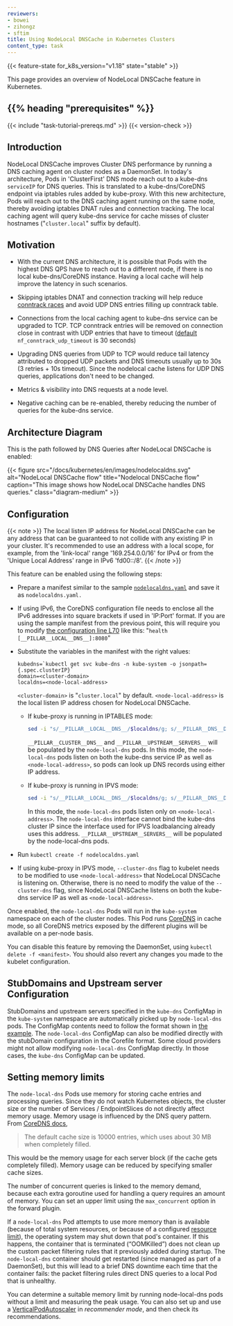 ```yaml
---
reviewers:
- bowei
- zihongz
- sftim
title: Using NodeLocal DNSCache in Kubernetes Clusters
content_type: task
---
```

 
<!-- overview -->

{{< feature-state for_k8s_version="v1.18" state="stable" >}}

This page provides an overview of NodeLocal DNSCache feature in Kubernetes.

## {{% heading "prerequisites" %}}

{{< include "task-tutorial-prereqs.md" >}} {{< version-check >}}

 <!-- steps -->

## Introduction

NodeLocal DNSCache improves Cluster DNS performance by running a DNS caching agent
on cluster nodes as a DaemonSet. In today's architecture, Pods in 'ClusterFirst' DNS mode
reach out to a kube-dns `serviceIP` for DNS queries. This is translated to a
kube-dns/CoreDNS endpoint via iptables rules added by kube-proxy.
With this new architecture, Pods will reach out to the DNS caching agent
running on the same node, thereby avoiding iptables DNAT rules and connection tracking.
The local caching agent will query kube-dns service for cache misses of cluster
hostnames ("`cluster.local`" suffix by default).

## Motivation

* With the current DNS architecture, it is possible that Pods with the highest DNS QPS
  have to reach out to a different node, if there is no local kube-dns/CoreDNS instance.
  Having a local cache will help improve the latency in such scenarios.

* Skipping iptables DNAT and connection tracking will help reduce
  [conntrack races](https://github.com/kubernetes/kubernetes/issues/56903)
  and avoid UDP DNS entries filling up conntrack table.

* Connections from the local caching agent to kube-dns service can be upgraded to TCP.
  TCP conntrack entries will be removed on connection close in contrast with
  UDP entries that have to timeout
  ([default](https://www.kernel.org/doc/Documentation/networking/nf_conntrack-sysctl.txt)
  `nf_conntrack_udp_timeout` is 30 seconds)

* Upgrading DNS queries from UDP to TCP would reduce tail latency attributed to
  dropped UDP packets and DNS timeouts usually up to 30s (3 retries + 10s timeout).
  Since the nodelocal cache listens for UDP DNS queries, applications don't need to be changed.

* Metrics & visibility into DNS requests at a node level.

* Negative caching can be re-enabled, thereby reducing the number of queries for the kube-dns service.

## Architecture Diagram

This is the path followed by DNS Queries after NodeLocal DNSCache is enabled:


{{< figure src="/docs/kubernetes/en/images/nodelocaldns.svg" alt="NodeLocal DNSCache flow" title="Nodelocal DNSCache flow" caption="This image shows how NodeLocal DNSCache handles DNS queries." class="diagram-medium" >}}

## Configuration

{{< note >}}
The local listen IP address for NodeLocal DNSCache can be any address that
can be guaranteed to not collide with any existing IP in your cluster.
It's recommended to use an address with a local scope, for example,
from the 'link-local' range '169.254.0.0/16' for IPv4 or from the
'Unique Local Address' range in IPv6 'fd00::/8'.
{{< /note >}}

This feature can be enabled using the following steps:

* Prepare a manifest similar to the sample
  [`nodelocaldns.yaml`](https://github.com/kubernetes/kubernetes/blob/master/cluster/addons/dns/nodelocaldns/nodelocaldns.yaml)
  and save it as `nodelocaldns.yaml.`

* If using IPv6, the CoreDNS configuration file needs to enclose all the IPv6 addresses
  into square brackets if used in 'IP:Port' format. 
  If you are using the sample manifest from the previous point, this will require you to modify
  [the configuration line L70](https://github.com/kubernetes/kubernetes/blob/b2ecd1b3a3192fbbe2b9e348e095326f51dc43dd/cluster/addons/dns/nodelocaldns/nodelocaldns.yaml#L70)
  like this: "`health [__PILLAR__LOCAL__DNS__]:8080`"

* Substitute the variables in the manifest with the right values:

  ```shell
  kubedns=`kubectl get svc kube-dns -n kube-system -o jsonpath={.spec.clusterIP}`
  domain=<cluster-domain>
  localdns=<node-local-address>
  ```

  `<cluster-domain>` is "`cluster.local`" by default. `<node-local-address>` is the
  local listen IP address chosen for NodeLocal DNSCache.

  * If kube-proxy is running in IPTABLES mode:

    ``` bash
    sed -i "s/__PILLAR__LOCAL__DNS__/$localdns/g; s/__PILLAR__DNS__DOMAIN__/$domain/g; s/__PILLAR__DNS__SERVER__/$kubedns/g" nodelocaldns.yaml
    ```

    `__PILLAR__CLUSTER__DNS__` and `__PILLAR__UPSTREAM__SERVERS__` will be populated by
    the `node-local-dns` pods.
    In this mode, the `node-local-dns` pods listen on both the kube-dns service IP
    as well as `<node-local-address>`, so pods can look up DNS records using either IP address.

  * If kube-proxy is running in IPVS mode:

    ``` bash
    sed -i "s/__PILLAR__LOCAL__DNS__/$localdns/g; s/__PILLAR__DNS__DOMAIN__/$domain/g; s/,__PILLAR__DNS__SERVER__//g; s/__PILLAR__CLUSTER__DNS__/$kubedns/g" nodelocaldns.yaml
    ```

    In this mode, the `node-local-dns` pods listen only on `<node-local-address>`.
    The `node-local-dns` interface cannot bind the kube-dns cluster IP since the
    interface used for IPVS loadbalancing already uses this address.
    `__PILLAR__UPSTREAM__SERVERS__` will be populated by the node-local-dns pods.

* Run `kubectl create -f nodelocaldns.yaml`

* If using kube-proxy in IPVS mode, `--cluster-dns` flag to kubelet needs to be modified
  to use `<node-local-address>` that NodeLocal DNSCache is listening on.
  Otherwise, there is no need to modify the value of the `--cluster-dns` flag,
  since NodeLocal DNSCache listens on both the kube-dns service IP as well as
  `<node-local-address>`.

Once enabled, the `node-local-dns` Pods will run in the `kube-system` namespace
on each of the cluster nodes. This Pod runs [CoreDNS](https://github.com/coredns/coredns)
in cache mode, so all CoreDNS metrics exposed by the different plugins will
be available on a per-node basis.

You can disable this feature by removing the DaemonSet, using `kubectl delete -f <manifest>`.
You should also revert any changes you made to the kubelet configuration.

## StubDomains and Upstream server Configuration

StubDomains and upstream servers specified in the `kube-dns` ConfigMap in the `kube-system` namespace
are automatically picked up by `node-local-dns` pods. The ConfigMap contents need to follow the format
shown in [the example](/docs/kubernetes/en/tasks/administer-cluster/dns-custom-nameservers/#example-1).
The `node-local-dns` ConfigMap can also be modified directly with the stubDomain configuration
in the Corefile format. Some cloud providers might not allow modifying `node-local-dns` ConfigMap directly.
In those cases, the `kube-dns` ConfigMap can be updated.

## Setting memory limits

The `node-local-dns` Pods use memory for storing cache entries and processing queries.
Since they do not watch Kubernetes objects, the cluster size or the number of Services / EndpointSlices do not directly affect memory usage. Memory usage is influenced by the DNS query pattern.
From [CoreDNS docs](https://github.com/coredns/deployment/blob/master/kubernetes/Scaling_CoreDNS.md),
> The default cache size is 10000 entries, which uses about 30 MB when completely filled.

This would be the memory usage for each server block (if the cache gets completely filled).
Memory usage can be reduced by specifying smaller cache sizes.

The number of concurrent queries is linked to the memory demand, because each extra
goroutine used for handling a query requires an amount of memory. You can set an upper limit
using the `max_concurrent` option in the forward plugin.

If a `node-local-dns` Pod attempts to use more memory than is available (because of total system
resources, or because of a configured
[resource limit](/docs/kubernetes/en/concepts/configuration/manage-resources-containers/)), the operating system
may shut down that pod's container.
If this happens, the container that is terminated (“OOMKilled”) does not clean up the custom
packet filtering rules that it previously added during startup.
The `node-local-dns` container should get restarted (since managed as part of a DaemonSet), but this
will lead to a brief DNS downtime each time that the container fails: the packet filtering rules direct
DNS queries to a local Pod that is unhealthy.

You can determine a suitable memory limit by running node-local-dns pods without a limit and
measuring the peak usage. You can also set up and use a
[VerticalPodAutoscaler](https://github.com/kubernetes/autoscaler/tree/master/vertical-pod-autoscaler)
in _recommender mode_, and then check its recommendations.

